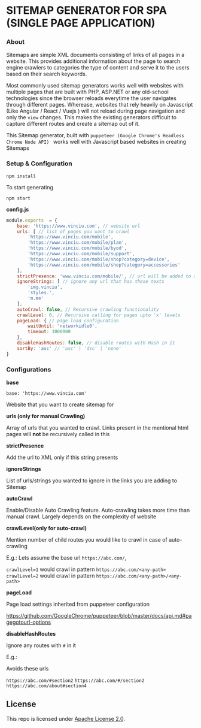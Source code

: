 # SITEMAP GENERATOR FOR SPA (SINGLE PAGE APPLICATION)

### About

Sitemaps are simple XML documents consisting of links of all pages in a website. This provides additional information about the page to search engine crawlers to categories the type of content and serve it to the users based on their search keywords. 

Most commonly used sitemap generators works well with websites with multiple pages that are built with PHP, ASP.NET or any old-school technologies since the browser reloads everytime the user navigates through different pages. Wherease, websites that rely heavily on Javascript (Like Angular / React / Vuejs ) will not reload during page navigation and only the `view` changes. This makes the existing generators difficult to capture different routes and create a sitemap out of it. 

This Sitemap generator, built with `puppeteer (Google Chrome's Headless Chrome Node API) ` works well with Javascript based websites in creating Sitemaps


### Setup & Configuration

`npm install`

To start generating

`npm start`

**config.js**

```js
module.exports  = {
    base: 'https://www.vinciu.com', // website url
    urls: [ // list of pages you want to crawl
        'https://www.vinciu.com/mobile', 
        'https://www.vinciu.com/mobile/plan',
        'https://www.vinciu.com/mobile/byod',
        'https://www.vinciu.com/mobile/support',
        'https://www.vinciu.com/mobile/shop?category=device',
        'https://www.vinciu.com/mobile/shop?category=accessories'
    ],
    strictPresence: 'www.vinciu.com/mobile/', // url will be added to xml only if this exists
    ignoreStrings: [ // ignore any url that has these texts
        'img.vinciu',
        'styles.',
        'm.me'
    ],
    autoCrawl: false, // Recursive crawling functionality
    crawlLevel: 0, // Recursive calling for pages upto 'x' levels
    pageLoad: { // page load configuration
        waitUntil: 'networkidle0',
        timeout: 3000000
    },
    disableHashRoutes: false, // disable routes with Hash in it
    sortBy: 'asc' // 'asc' | 'dsc' | 'none'
}
```

### Configurations

**base**

`base: 'https://www.vinciu.com'`

Website that you want to create sitemap for

**urls (only for manual Crawling)**

Array of urls that you wanted to crawl. Links present in the mentional html pages will **not** be recursively called in this

**strictPresence**

Add the url to XML only if this string presents

**ignoreStrings**

List of urls/strings you wanted to ignore in the links you are adding to Sitemap

**autoCrawl**

Enable/Disable Auto Crawling feature. Auto-crawling takes more time than manual crawl. Largely depends on the complexity of website


**crawlLevel(only for auto-crawl)**

Mention number of child routes you would like to crawl in case of auto-crawling

E.g.: 
Lets assume the base url `https://abc.com/`, 

`crawlLevel=1` would crawl in pattern  `https://abc.com/<any-path>`
`crawlLevel=2` would crawl in pattern  `https://abc.com/<any-path>/<any-path>`


**pageLoad**

Page load settings inherited from puppeteer configuration

https://github.com/GoogleChrome/puppeteer/blob/master/docs/api.md#pagegotourl-options


**disableHashRoutes**

Ignore any routes with `#` in it

E.g.:

Avoids these urls

`https://abc.com/#section2`
`https://abc.com/#/section2`
`https://abc.com/about#section4`


## License

This repo is licensed under [Apache License 2.0](LICENSE).



